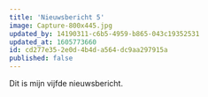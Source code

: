```yaml
---
title: 'Nieuwsbericht 5'
image: Capture-800x445.jpg
updated_by: 14190311-c6b5-4959-b865-043c19352531
updated_at: 1605773660
id: cd277e35-2e0d-4b4d-a564-dc9aa297915a
published: false
---
```

Dit is mijn vijfde nieuwsbericht.